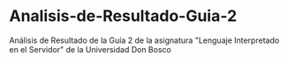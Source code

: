 # Analisis-de-Resultado-Guia-2
Análisis de Resultado de la Guía 2 de la asignatura "Lenguaje Interpretado en el Servidor" de la Universidad Don Bosco
